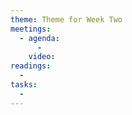 ```yaml
---
theme: Theme for Week Two
meetings: 
  - agenda:
      -
    video:
readings:
  -
tasks:
  -
---
```

